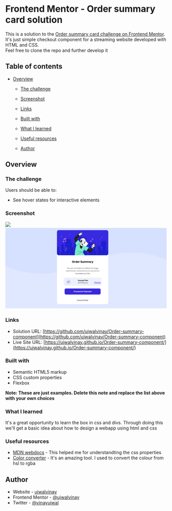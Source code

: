 # Frontend Mentor - Order summary card solution

This is a solution to the [Order summary card challenge on Frontend Mentor](https://www.frontendmentor.io/challenges/order-summary-component-QlPmajDUj).
<br>It's just simple checkout component for a streaming website developed with HTML and CSS. 
<br>Feel free to clone the repo and further develop it

## Table of contents

- [Overview](#overview)
  - [The challenge](#the-challenge)
  - [Screenshot](#screenshot)
  - [Links](#links)

  - [Built with](#built-with)
  - [What I learned](#what-i-learned)
  - [Useful resources](#useful-resources)
  - [Author](#author)


## Overview

### The challenge

Users should be able to:

- See hover states for interactive elements

### Screenshot

![](./screenshot.jpg)
<img src="https://github.com/ujwalvinay/Order-summary-component/blob/master/images/Screenshot%202022-04-14%20144516.png" > 

### Links

- Solution URL: [https://github.com/ujwalvinay/Order-summary-component](https://github.com/ujwalvinay/Order-summary-component)
- Live Site URL: [https://ujwalvinay.github.io/Order-summary-component/](https://ujwalvinay.github.io/Order-summary-component/)

### Built with

- Semantic HTML5 markup
- CSS custom properties
- Flexbox

**Note: These are just examples. Delete this note and replace the list above with your own choices**

### What I learned

It's a great opportunity to learn the box in css and divs. Through doing this we'll get a basic idea about how to design a webapp using html and css

### Useful resources

- [MDN webdocs](https://developer.mozilla.org/en-US/) - This helped me for understandting the css properties
- [Color converter](https://www.w3schools.com/colors/colors_converter.asp) - It's an amazing tool. I used to convert the colour from hsl to rgba

## Author

- Website - [ujwalvinay](https://www.ujwalvinay.com)
- Frontend Mentor - [@ujwalvinay](https://www.frontendmentor.io/profile/ujwalvinay)
- Twitter - [@vinayujwal](https://mobile.twitter.com/vinayujwal)
